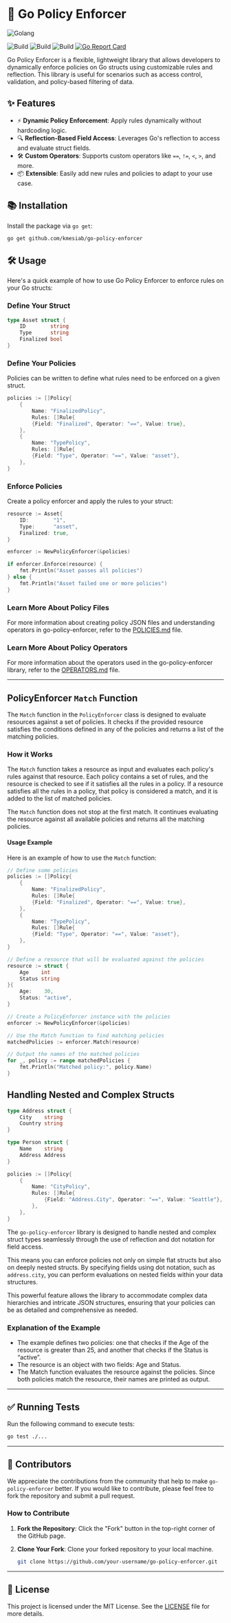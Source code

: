 # 🚀 Go Policy Enforcer

![Golang](https://img.shields.io/badge/Go-00add8.svg?labelColor=171e21&style=for-the-badge&logo=go)

![Build](https://github.com/kmesiab/go-policy-enforcer/actions/workflows/go-build.yml/badge.svg)
![Build](https://github.com/kmesiab/go-policy-enforcer/actions/workflows/go-lint.yml/badge.svg)
![Build](https://github.com/kmesiab/go-policy-enforcer/actions/workflows/go-test.yml/badge.svg)
[![Go Report Card](https://goreportcard.com/badge/github.com/kmesiab/go-policy-enforcer)](https://goreportcard.com/report/github.com/kmesiab/go-policy-enforcer)

Go Policy Enforcer is a flexible, lightweight library that allows
developers to dynamically enforce policies on Go structs using
customizable rules and reflection. This library is useful for
scenarios such as access control, validation, and policy-based
filtering of data.

## ✨ Features

- ⚡ **Dynamic Policy Enforcement**: Apply rules dynamically without
hardcoding logic.
- 🔍 **Reflection-Based Field Access**: Leverages Go's reflection
to access and evaluate struct fields.
- 🛠️ **Custom Operators**: Supports custom operators like
`==`, `!=`, `<`, `>`, and more.
- 📦 **Extensible**: Easily add new rules and policies to
adapt to your use case.

## 📚 Installation

Install the package via `go get`:

```bash
go get github.com/kmesiab/go-policy-enforcer
```

## 🛠️ Usage

Here's a quick example of how to use Go Policy Enforcer to enforce rules
on your Go structs:

### Define Your Struct

```go
type Asset struct {
    ID        string
    Type      string
    Finalized bool
}
```

### Define Your Policies

Policies can be written to define what rules need to be enforced on
a given struct.

```go
policies := []Policy{
    {
        Name: "FinalizedPolicy",
        Rules: []Rule{
        {Field: "Finalized", Operator: "==", Value: true},
    },
    {
        Name: "TypePolicy",
        Rules: []Rule{
        {Field: "Type", Operator: "==", Value: "asset"},
    },
}
```

### Enforce Policies

Create a policy enforcer and apply the rules to your struct:

```go
resource := Asset{
    ID:        "1",
    Type:      "asset",
    Finalized: true,
}

enforcer := NewPolicyEnforcer(&policies)

if enforcer.Enforce(resource) {
    fmt.Println("Asset passes all policies")
} else {
    fmt.Println("Asset failed one or more policies")
}
```

### Learn More About Policy Files

For more information about creating policy JSON files and understanding
operators in go-policy-enforcer, refer to the [POLICIES.md](POLICIES.md) file.

### Learn More About Policy Operators

For more information about the operators used in the go-policy-enforcer library,
refer to the [OPERATORS.md](OPERATORS.md) file.

---

## PolicyEnforcer `Match` Function

The `Match` function in the `PolicyEnforcer` class is designed to evaluate
resources against a set of policies. It checks if the provided resource
satisfies the conditions defined in any of the policies and returns a
list of the matching policies.

### How it Works

The `Match` function takes a resource as input and evaluates each policy's
rules against that resource. Each policy contains a set of rules, and the
resource is checked to see if it satisfies all the rules in a policy. If
a resource satisfies all the rules in a policy, that policy is considered
a match, and it is added to the list of matched policies.

The `Match` function does not stop at the first match. It continues evaluating
the resource against all available policies and returns all the matching
policies.

#### Usage Example

Here is an example of how to use the `Match` function:

```go
// Define some policies
policies := []Policy{
    {
        Name: "FinalizedPolicy",
        Rules: []Rule{
        {Field: "Finalized", Operator: "==", Value: true},
    },
    {
        Name: "TypePolicy",
        Rules: []Rule{
        {Field: "Type", Operator: "==", Value: "asset"},
    },
}

// Define a resource that will be evaluated against the policies
resource := struct {
    Age    int
    Status string
}{
    Age:    30,
    Status: "active",
}

// Create a PolicyEnforcer instance with the policies
enforcer := NewPolicyEnforcer(&policies)

// Use the Match function to find matching policies
matchedPolicies := enforcer.Match(resource)

// Output the names of the matched policies
for _, policy := range matchedPolicies {
    fmt.Println("Matched policy:", policy.Name)
}
```

## Handling Nested and Complex Structs

```go
type Address struct {
    City    string
    Country string
}

type Person struct {
    Name    string
    Address Address
}

policies := []Policy{
    {
        Name: "CityPolicy",
        Rules: []Rule{
            {Field: "Address.City", Operator: "==", Value: "Seattle"},
        },
    },
}
```

The `go-policy-enforcer` library is designed to handle nested and complex
struct types seamlessly through the use of reflection and dot notation for
field access.

This means you can enforce policies not only on simple flat
structs but also on deeply nested structs. By specifying fields using dot
notation, such as `address.city`, you can perform evaluations on nested
fields within your data structures.

This powerful feature allows the library to accommodate complex data
hierarchies and intricate JSON structures, ensuring that your policies
can be as detailed and comprehensive as needed.

### Explanation of the Example

- The example defines two policies: one that checks if the Age of the
resource is greater than 25, and another that checks if the Status is “active”.
- The resource is an object with two fields: Age and Status.
- The Match function evaluates the resource against the policies. Since
both policies match the resource, their names are printed as output.

---

## ✅ Running Tests

Run the following command to execute tests:

```bash
go test ./...
```

---

## 🤝 Contributors

We appreciate the contributions from the community that help to make
`go-policy-enforcer` better. If you would like to contribute, please
feel free to fork the repository and submit a pull request.

### How to Contribute

1. **Fork the Repository**: Click the "Fork" button in the top-right corner
of the GitHub page.
2. **Clone Your Fork**: Clone your forked repository to your local machine.

   ```bash
   git clone https://github.com/your-username/go-policy-enforcer.git

---

## 📝 License

This project is licensed under the MIT License. See the
[LICENSE](./LICENSE) file for more details.

